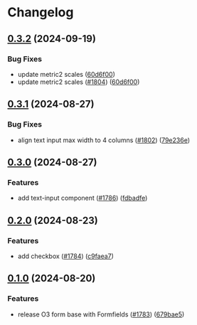 # Changelog

## [0.3.2](https://github.com/Financial-Times/origami/compare/o3-form-v0.3.1...o3-form-v0.3.2) (2024-09-19)


### Bug Fixes

* update metric2 scales ([60d6f00](https://github.com/Financial-Times/origami/commit/60d6f003617849c56ddc6d3167d8bc8d98405724))
* update metric2 scales ([#1804](https://github.com/Financial-Times/origami/issues/1804)) ([60d6f00](https://github.com/Financial-Times/origami/commit/60d6f003617849c56ddc6d3167d8bc8d98405724))

## [0.3.1](https://github.com/Financial-Times/origami/compare/o3-form-v0.3.0...o3-form-v0.3.1) (2024-08-27)


### Bug Fixes

* align text input max width to 4 columns ([#1802](https://github.com/Financial-Times/origami/issues/1802)) ([79e236e](https://github.com/Financial-Times/origami/commit/79e236e424af35bcd50d66eb872b86dd809be498))

## [0.3.0](https://github.com/Financial-Times/origami/compare/o3-form-v0.2.0...o3-form-v0.3.0) (2024-08-27)


### Features

* add text-input component ([#1786](https://github.com/Financial-Times/origami/issues/1786)) ([fdbadfe](https://github.com/Financial-Times/origami/commit/fdbadfea1f65ed24b554c042f1cb899bc6301e5b))

## [0.2.0](https://github.com/Financial-Times/origami/compare/o3-form-v0.1.0...o3-form-v0.2.0) (2024-08-23)


### Features

* add checkbox ([#1784](https://github.com/Financial-Times/origami/issues/1784)) ([c9faea7](https://github.com/Financial-Times/origami/commit/c9faea79c2815b1fe163a6f8734fb56196f0abb4))

## [0.1.0](https://github.com/Financial-Times/origami/compare/o3-form-v0.0.1...o3-form-v0.1.0) (2024-08-20)


### Features

* release O3 form base with Formfields ([#1783](https://github.com/Financial-Times/origami/issues/1783)) ([679bae5](https://github.com/Financial-Times/origami/commit/679bae531519aad357401851c0a4ea179b657c58))
